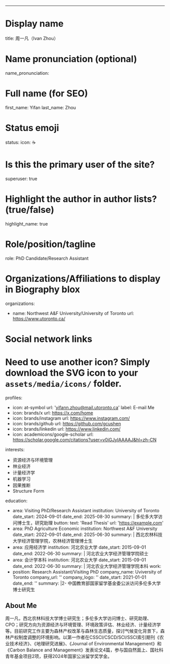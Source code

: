 ---
# Display name
title: 周一凡（Ivan Zhou）

# Name pronunciation (optional)
name_pronunciation: 

# Full name (for SEO)
first_name: Yifan
last_name: Zhou

# Status emoji
status:
  icon: ☕️

# Is this the primary user of the site?
superuser: true

# Highlight the author in author lists? (true/false)
highlight_name: true

# Role/position/tagline
role: PhD Candidate/Research Assistant

# Organizations/Affiliations to display in Biography blox
organizations:
  - name: Northwest A&F University/University of Toronto
    url: https://www.utoronto.ca/

# Social network links
# Need to use another icon? Simply download the SVG icon to your `assets/media/icons/` folder.
profiles:
  - icon: at-symbol
    url: 'yifann.zhou@mail.utoronto.ca'
    label: E-mail Me
  - icon: brands/x
    url: https://x.com/home
  - icon: brands/instagram
    url: https://www.instagram.com/
  - icon: brands/github
    url: https://github.com/gcushen
  - icon: brands/linkedin
    url: https://www.linkedin.com/
  - icon: academicons/google-scholar
    url: https://scholar.google.com/citations?user=v0iGJyIAAAAJ&hl=zh-CN


interests:
  - 资源经济与环境管理
  - 林业经济
  - 计量经济学
  - 机器学习
  - 因果推断
  - Structure Form

education:
  - area: Visiting PhD/Research Assistant
    institution: University of Toronto
    date_start: 2024-09-01
    date_end: 2025-08-30
    summary: |
      多伦多大学访问博士生，研究助理
    button:
      text: 'Read Thesis'
      url: 'https://example.com'
  - area: PhD Agriculture Economic
    institution: Northwest A&F University
    date_start: 2022-09-01
    date_end: 2025-06-30
    summary: |
      西北农林科技大学经济管理学院，农林经济管理博士生
  - area: 应用经济学
    institution: 河北农业大学
    date_start: 2015-09-01
    date_end: 2022-06-30
    summary: |
      河北农业大学经济管理学院硕士
  - area: 会计学本科
    institution: 河北农业大学
    date_start: 2015-09-01
    date_end: 2022-06-30
    summary: |
      河北农业大学经济管理学院本科
work:
  - position: Research Assistant/Visiting PhD
    company_name: Uviversity of Toronto
    company_url: ''
    company_logo: ''
    date_start: 2021-01-01
    date_end: ''
    summary: |2-
      中国教育部国家留学基金委公派访问多伦多大学博士研究生
## About Me

周一凡，西北农林科技大学博士研究生；多伦多大学访问博士、研究助理、CPO；研究方向为资源经济与环境管理、环境政策评估、林业经济、计量经济学等。目前研究工作主要为森林产权改革与森林生态质量，探讨气候变化背景下，森林产权制度调整的环境影响。以第一作者在CSSCI/CSCD/SCI/SSCI索引期刊《农业技术经济》、《地理研究进展》、《Journal of Environmental Management》和《Carbon Balance and Management》发表论文4篇，参与国自然面上、国社科青年基金项目2项，获得2024年国家公派留学奖学金。